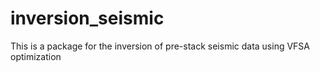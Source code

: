 # inversion_seismic
This is a package for the inversion of pre-stack seismic data using VFSA optimization 
